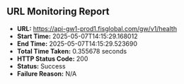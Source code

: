 ## URL Monitoring Report

- **URL:** https://api-gw1-prod1.fisglobal.com/gw/v1/health
- **Start Time:** 2025-05-07T14:15:29.168012
- **End Time:** 2025-05-07T14:15:29.523690
- **Total Time Taken:** 0.355678 seconds
- **HTTP Status Code:** 200
- **Status:** Success
- **Failure Reason:** N/A
